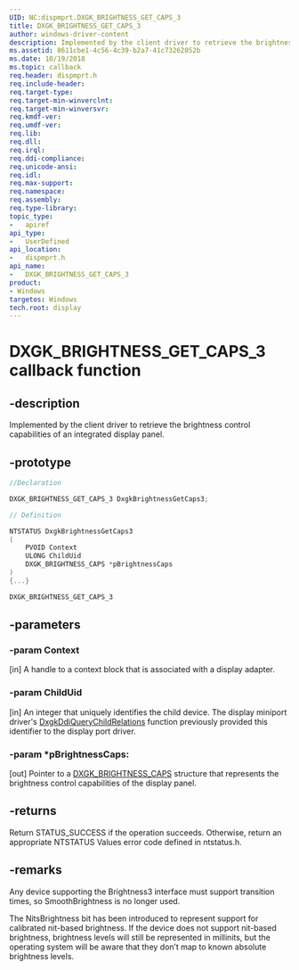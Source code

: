 ```yaml
---
UID: NC:dispmprt.DXGK_BRIGHTNESS_GET_CAPS_3
title: DXGK_BRIGHTNESS_GET_CAPS_3
author: windows-driver-content
description: Implemented by the client driver to retrieve the brightness control capabilities of an integrated display panel.
ms.assetid: 8611cbe1-4c56-4c39-b2a7-41c73262052b
ms.date: 10/19/2018
ms.topic: callback
req.header: dispmprt.h
req.include-header:
req.target-type:
req.target-min-winverclnt:
req.target-min-winversvr:
req.kmdf-ver:
req.umdf-ver:
req.lib:
req.dll:
req.irql:
req.ddi-compliance:
req.unicode-ansi:
req.idl:
req.max-support:
req.namespace:
req.assembly:
req.type-library:
topic_type:
-	apiref
api_type:
-	UserDefined
api_location:
-	dispmprt.h
api_name:
-	DXGK_BRIGHTNESS_GET_CAPS_3
product: 
- Windows
targetos: Windows
tech.root: display
---
```


# DXGK_BRIGHTNESS_GET_CAPS_3 callback function

## -description

Implemented by the client driver to retrieve the brightness control capabilities of an integrated display panel.

## -prototype

```cpp
//Declaration

DXGK_BRIGHTNESS_GET_CAPS_3 DxgkBrightnessGetCaps3;

// Definition

NTSTATUS DxgkBrightnessGetCaps3
(
	PVOID Context
	ULONG ChildUid
	DXGK_BRIGHTNESS_CAPS *pBrightnessCaps
)
{...}

DXGK_BRIGHTNESS_GET_CAPS_3


```

## -parameters

### -param Context

[in] A handle to a context block that is associated with a display adapter.

### -param ChildUid

[in] An integer that uniquely identifies the child device. The display miniport driver's [DxgkDdiQueryChildRelations](..\dispmprt\nc-dispmprt-dxgkddi_query_child_relations.md) function previously provided this identifier to the display port driver.

### -param *pBrightnessCaps:

[out] Pointer to a [DXGK_BRIGHTNESS_CAPS](..\d3dkmdt\ns-d3dkmdt-_dxgk_brightness_caps.md) structure that represents the brightness control capabilities of the display panel.

## -returns

Return STATUS_SUCCESS if the operation succeeds. Otherwise, return an appropriate NTSTATUS Values error code defined in ntstatus.h.

## -remarks

Any device supporting the Brightness3 interface must support transition times, so SmoothBrightness is no longer used.

The NitsBrightness bit has been introduced to represent support for calibrated nit-based brightness. If the device does not support nit-based brightness, brightness levels will still be represented in millinits, but the operating system will be aware that they don’t map to known absolute brightness levels.
